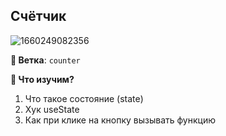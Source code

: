 ## Счётчик
![1660249082356](https://user-images.githubusercontent.com/12086860/184235207-2d20299a-0b9a-40e6-acf7-be582f6ecbfe.png)

**🌿 Ветка**: `counter`

**👀 Что изучим?**
1. Что такое состояние (state)
2. Хук useState
3. Как при клике на кнопку вызывать функцию
